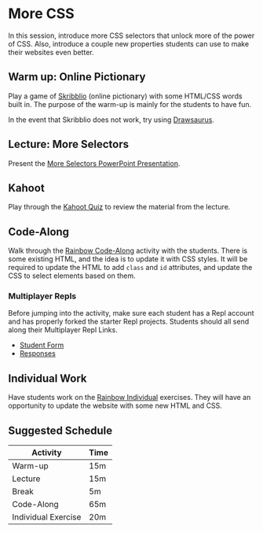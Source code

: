 # More CSS
In this session, introduce more CSS selectors that unlock more of the power of CSS. Also, introduce a couple new properties students can use to make their websites even better.

## Warm up: Online Pictionary
Play a game of [Skribblio](https://skribbl.io) (online pictionary) with some HTML/CSS words built in. The purpose of the warm-up is mainly for the students to have fun.

In the event that Skribblio does not work, try using [Drawsaurus](https://www.drawasaurus.org/).

## Lecture: More Selectors
Present the [More Selectors PowerPoint Presentation](MoreSelectors.pptx).

## Kahoot
Play through the [Kahoot Quiz](https://create.kahoot.it/share/css-selectors/5d1e3b60-1a41-4ab6-98f6-9926adba496e) to review the material from the lecture.

## Code-Along
Walk through the [Rainbow Code-Along](RainbowCodeAlong.md) activity with the students. There is some existing HTML, and the idea is to update it with CSS styles. It will be required to update the HTML to add `class` and `id` attributes, and update the CSS to select elements based on them.

### Multiplayer Repls
Before jumping into the activity, make sure each student has a Repl account and has properly forked the starter Repl projects. Students should all send along their Multiplayer Repl Links.

- [Student Form](https://forms.gle/rH62KaA7tSeSuDnQ7)
- [Responses](https://docs.google.com/spreadsheets/d/1k1gBrOYVu2J2e4mpx9HHW1TBRpGJ9-hlQFIVdskoINQ/edit?usp=sharing)

## Individual Work
Have students work on the [Rainbow Individual](RainbowIndividual.md) exercises. They will have an opportunity to update the website with some new HTML and CSS.

## Suggested Schedule

| Activity | Time |
|-|-|
| Warm-up | 15m |
| Lecture | 15m |
| Break | 5m |
| Code-Along | 65m |
| Individual Exercise | 20m |